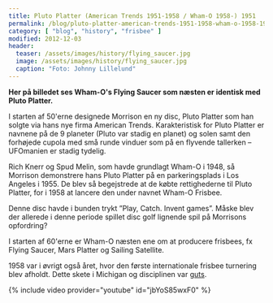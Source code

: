 ```yaml
---
title: Pluto Platter (American Trends 1951-1958 / Wham-O 1958-) 1951
permalink: /blog/pluto-platter-american-trends-1951-1958-wham-o-1958-1951/
category: [ "blog", "history", "frisbee" ]
modified: 2012-12-03
header:
  teaser: /assets/images/history/flying_saucer.jpg
  image: /assets/images/history/flying_saucer.jpg
  caption: "Foto: Johnny Lillelund"
---
```


**Her på billedet ses Wham-O's Flying Saucer som næsten er identisk med Pluto Platter.**

I starten af 50'erne designede Morrison en ny disc, Pluto Platter som han solgte via hans nye firma American Trends. Karakteristisk for Pluto Platter er navnene på de 9 planeter (Pluto var stadig en planet) og solen samt den forhøjede cupola med små runde vinduer som på en flyvende tallerken – UFOmanien er stadig tydelig.

Rich Knerr og Spud Melin, som havde grundlagt Wham-O i 1948, så Morrison demonstrere hans Pluto Platter på en parkeringsplads i Los Angeles i 1955. De blev så begejstrede at de købte rettighederne til Pluto Platter, for i 1958 at lancere den under navnet Wham-O Frisbee.

Denne disc havde i bunden trykt ”Play, Catch. Invent games”. Måske blev der allerede i denne periode spillet disc golf lignende spil på Morrisons opfordring?

I starten af 60'erne er Wham-O næsten ene om at producere frisbees, fx Flying Saucer, Mars Platter og Sailing Satellite.

1958 var i øvrigt også året, hvor den første internationale frisbee turnering blev afholdt. Dette skete i Michigan og disciplinen var [guts](/guts/).

{% include video provider="youtube" id="jbYoS85wxF0" %}